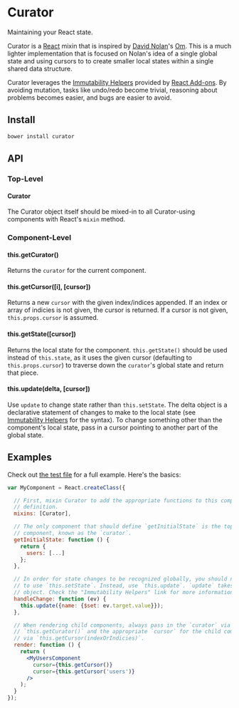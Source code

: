 # Curator

Maintaining your React state.

Curator is a [React] mixin that is inspired by [David Nolan]'s [Om]. This is a
much lighter implementation that is focused on Nolan's idea of a single global
state and using cursors to to create smaller local states within a single shared
data structure.

Curator leverages the [Immutability Helpers] provided by [React Add-ons]. By
avoiding mutation, tasks like undo/redo become trivial, reasoning about problems
becomes easier, and bugs are easier to avoid.

## Install

```bash
bower install curator
```

## API

### Top-Level

#### Curator

The Curator object itself should be mixed-in to all Curator-using components with React's `mixin` method.

### Component-Level

#### this.getCurator()

Returns the `curator` for the current component.

#### this.getCursor([i], [cursor])

Returns a new `cursor` with the given index/indices appended. If an index or
array of indicies is not given, the cursor is returned. If a cursor is not
given, `this.props.cursor` is assumed.

#### this.getState([cursor])

Returns the local state for the component. `this.getState()` should be used
instead of `this.state`, as it uses the given cursor (defaulting to
`this.props.cursor`) to traverse down the `curator`'s global state and return
that piece.

#### this.update(delta, [cursor])

Use `update` to change state rather than `this.setState`. The delta
object is a declarative statement of changes to make to the local state
(see [Immutability Helpers] for the syntax). To change something other
than the component's local state, pass in a cursor pointing to another
part of the global state.

## Examples

Check out [the test file](https://caseywebdev.github.io/curator/test.html) for a
full example. Here's the basics:

```jsx
var MyComponent = React.createClass({

  // First, mixin Curator to add the appropriate functions to this component
  // definition.
  mixins: [Curator],

  // The only component that should define `getInitialState` is the top level
  // component, known as the `curator`.
  getInitialState: function () {
    return {
      users: [...]
    };
  },

  // In order for state changes to be recognized globally, you should never need
  // to use `this.setState`. Instead, use `this.update`. `update` takes a delta
  // object. Check the "Immutability Helpers" link for more information.
  handleChange: function (ev) {
    this.update({name: {$set: ev.target.value}});
  },

  // When rendering child components, always pass in the `curator` via
  // `this.getCurator()` and the appropriate `cursor` for the child component
  // via `this.getCursor(indexOrIndicies)`.
  render: function () {
    return (
      <MyUsersComponent
        cursor={this.getCursor()}
        cursor={this.getCursor('users')}
      />
    );
  }
});
```

[React]: https://github.com/facebook/react
[David Nolan]: https://github.com/swannodette
[Om]: https://github.com/swannodette/om
[Immutability Helpers]: http://facebook.github.io/react/docs/update.html
[React Add-ons]: http://facebook.github.io/react/docs/addons.html
